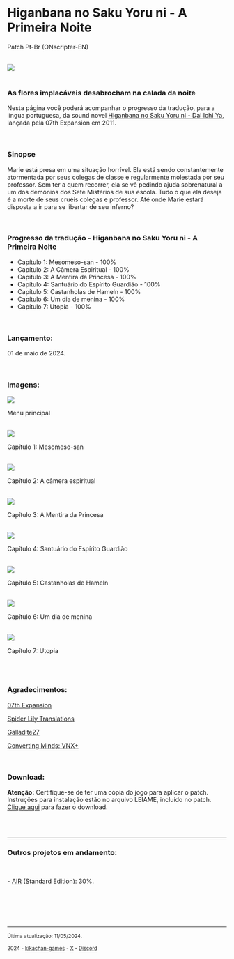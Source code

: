 <h1>Higanbana no Saku Yoru ni - A Primeira Noite</h1>
<p>Patch Pt-Br (ONscripter-EN)</p>
<br/>
<img src="https://kikachangames.github.io/higanbana1-pt-br/higanbana.jpg">
<br/>
<br/>

<h3>As flores implacáveis desabrocham na calada da noite</h3>
<p>Nesta página você poderá acompanhar o progresso da tradução, para a língua portuguesa, da sound novel <a href="https://vndb.org/v7576" target="_blank"> Higanbana no Saku Yoru ni - Dai Ichi Ya</a>, lançada pela 07th Expansion em 2011.</p>
<br/>

<h3>Sinopse</h3>
<p>Marie está presa em uma situação horrível. Ela está sendo constantemente atormentada por seus colegas de classe e regularmente molestada por seu professor. Sem ter a quem recorrer, ela se vê pedindo ajuda sobrenatural a um dos demônios dos Sete Mistérios de sua escola. Tudo o que ela deseja é a morte de seus cruéis colegas e professor. Até onde Marie estará disposta a ir para se libertar de seu inferno?</p>
<br/>

<h3>Progresso da tradução - Higanbana no Saku Yoru ni - A Primeira Noite</h3>

<ul>
    <li>Capítulo 1: Mesomeso-san - 100%</li>
    <li>Capítulo 2: A Câmera Espiritual - 100%</li>
    <li>Capítulo 3: A Mentira da Princesa - 100%</li>
    <li>Capítulo 4: Santuário do Espírito Guardião - 100%</li>
    <li>Capítulo 5: Castanholas de Hameln - 100%</li>
    <li>Capítulo 6: Um dia de menina - 100%</li>
    <li>Capítulo 7: Utopia - 100%</li>
</ul>
<br/>
<h3>Lançamento:</h3>
<p>01 de maio de 2024.</p>
<br/>

<h3>Imagens:</h3>
<img src="https://kikachangames.github.io/higanbana1-pt-br/higanbana0.png">
<p>Menu principal</p>
<br/>
<img src="https://kikachangames.github.io/higanbana1-pt-br/higanbana1.png">
<p>Capítulo 1: Mesomeso-san</p>
<br/>
<img src="https://kikachangames.github.io/higanbana1-pt-br/higanbana2.png">
<p>Capítulo 2: A câmera espiritual</p>
<br/>
<img src="https://kikachangames.github.io/higanbana1-pt-br/higanbana3.png">
<p>Capítulo 3: A Mentira da Princesa</p>
<br/>
<img src="https://kikachangames.github.io/higanbana1-pt-br/higanbana4.png">
<p>Capítulo 4: Santuário do Espírito Guardião</p>
<br/>
<img src="https://kikachangames.github.io/higanbana1-pt-br/higanbana5.png">
<p>Capítulo 5: Castanholas de Hameln</p>
<br/>
<img src="https://kikachangames.github.io/higanbana1-pt-br/higanbana6.png">
<p>Capítulo 6: Um dia de menina</p>
<br/>
<img src="https://kikachangames.github.io/higanbana1-pt-br/higanbana7.png">
<p>Capítulo 7: Utopia</p>
<br/>
<br/>

<h3>Agradecimentos:</h3>
<p><a href="https://07th-expansion.net" target="_blank">07th Expansion</a></p>
<p><a href="https://www.spiderlilytranslations.com" target="_blank">Spider Lily Translations</a></p>
<p><a href="https://github.com/Galladite27/ONScripter-EN" target="_blank">Galladite27</a></p>
<p><a href="https://vnx.uvnworks.com/" target="_blank">Converting Minds: VNX+</a></p>
<br/>

<h3>Download:</h3>
<p><b>Atenção:</b> Certifique-se de ter uma cópia do jogo para aplicar o patch.<br/> Instruções para instalação estão no arquivo LEIAME, incluído no patch.<br/>
<a href="https://drive.google.com/file/d/1FUbaru4W9RviGGfymAFdtowqsOGc9Dw7/view?usp=sharing" target="_blank">Clique aqui</a> para fazer o download.</p>
<br/>
<br/>

<hr>
<div id="projects">
<h3>Outros projetos em andamento:</h3>
<br/>
    
<p>- <a href="https://vndb.org/v36" target="_blank">AIR</a> (Standard Edition): 30%.</p>

</div>    
<br/>
<br/>
<br/>
<br/>
<hr>
<p><small>Última atualização: 11/05/2024.</small></p>
<p><small>2024 - <a href="https://kikachan-games.itch.io/" target="_blank">kikachan-games</a> - <a href="https://twitter.com/kikachangames/" target="_blank">X</a> - <a href="https://discord.gg/jsm8yKtu2E" target="_blank">Discord</a></small></p>
